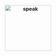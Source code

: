 <h3 align="center">

<img alt="speak" widht="150px" height="150px" src="https://speak-server.herokuapp.com/files/balao-speak.png">


</h3><br>
